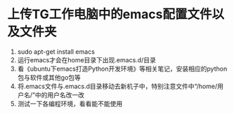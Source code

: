 # 上传TG工作电脑中的emacs配置文件以及文件夹
1. sudo apt-get install emacs
2. 运行emacs才会在home目录下出现.emacs.d/目录
3. 看《ubuntu下emacs打造Python开发环境》等相关笔记，安装相应的python包与软件或其他go包等
4. 将.emacs文件与.emacs.d目录移动去新机子中，特别注意文件中“/home/用户名/”中的用户名改一改
5. 测试一下各编程环境，看看能不能使用
